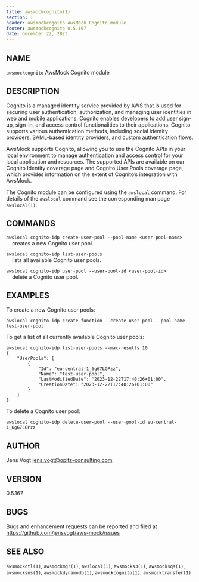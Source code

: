 ```yaml
---
title: awsmockcognito(1)
section: 1
header: awsmockcognito AwsMock Cognito module
footer: awsmockcognito 0.5.167
date: December 22, 2023
---
```


## NAME
```awsmockcognito``` AwsMock Cognito module

## DESCRIPTION
Cognito is a managed identity service provided by AWS that is used for securing user authentication, authorization, and 
managing user identities in web and mobile applications. Cognito enables developers to add user sign-up, sign-in, and 
access control functionalities to their applications. Cognito supports various authentication methods, including social 
identity providers, SAML-based identity providers, and custom authentication flows.

AwsMock supports Cognito, allowing you to use the Cognito APIs in your local environment to manage authentication and 
access control for your local application and resources. The supported APIs are available on our Cognito Identity 
coverage page and Cognito User Pools coverage page, which provides information on the extent of Cognito’s integration 
with AwsMock.

The Cognito module can be configured using the ```awslocal``` command. For details of the ```awslocal``` command see the 
corresponding man page ```awslocal(1)```.

## COMMANDS

```awslocal cognito-idp create-user-pool --pool-name <user-pool-name>```  
&nbsp;&nbsp;&nbsp;&nbsp;creates a new Cognito user pool.

```awslocal cognito-idp list-user-pools```  
&nbsp;&nbsp;&nbsp;&nbsp;lists all available Cognito user pools.

```awslocal cognito-idp user-pool --user-pool-id <user-pool-id>```  
&nbsp;&nbsp;&nbsp;&nbsp;delete a Cognito user pool.

## EXAMPLES

To create a new Cognito user pools:
```
awslocal cognito-idp create-function --create-user-pool --pool-name test-user-pool
```

To get a list of all currently available Cognito user pools:
```
awslocal cognito-idp list-user-pools --max-results 10
{
    "UserPools": [
        {
            "Id": "eu-central-1_6g67LGPzz",
            "Name": "test-user-pool",
            "LastModifiedDate": "2023-12-22T17:40:26+01:00",
            "CreationDate": "2023-12-22T17:40:26+01:00"
        }
    ]
}
```

To delete a Cognito user pool:
```
awslocal cognito-idp delete-user-pool --user-pool-id eu-central-1_6g67LGPzz
```

## AUTHOR

Jens Vogt <jens.vogt@opitz-consulting.com>

## VERSION
0.5.167

## BUGS

Bugs and enhancement requests can be reported and filed at https://github.com/jensvogt/aws-mock/issues

## SEE ALSO

```awsmockctl(1)```, ```awsmockmgr(1)```, ```awslocal(1)```, ```awsmocks3(1)```, ```awsmocksqs(1)```, ```awsmocksns(1)```,
```awsmockdynamodb(1)```, ```awsmockcognito(1)```, ```awsmocktransfer(1)```